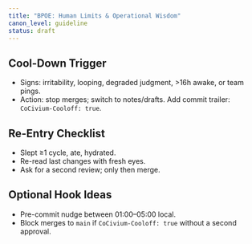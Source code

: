 ```yaml
---
title: "BPOE: Human Limits & Operational Wisdom"
canon_level: guideline
status: draft
---
```


## Cool-Down Trigger
- Signs: irritability, looping, degraded judgment, >16h awake, or team pings.
- Action: stop merges; switch to notes/drafts. Add commit trailer: `CoCivium-Cooloff: true`.

## Re-Entry Checklist
- Slept ≥1 cycle, ate, hydrated.
- Re-read last changes with fresh eyes.
- Ask for a second review; only then merge.

## Optional Hook Ideas
- Pre-commit nudge between 01:00–05:00 local.
- Block merges to `main` if `CoCivium-Cooloff: true` without a second approval.
